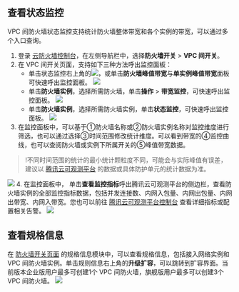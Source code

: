 
## 查看状态监控

VPC 间防火墙状态监控支持统计防火墙整体带宽和各个实例的带宽，可以通过多个入口查询。
1. 登录 [云防火墙控制台](https://console.cloud.tencent.com/cfw/switch/vpc)，在左侧导航栏中，选择**防火墙开关** > **VPC 间开关**。
2. 在 VPC 间开关页面，支持如下三种方法呼出监控面板：
    - 单击状态监控右上角的![](https://qcloudimg.tencent-cloud.cn/raw/02c031118cb0fdc6af321639d5ade74d.jpg)，或单击**防火墙峰值带宽**与**单实例峰值带宽**面板可快速呼出监控面板。
![](https://qcloudimg.tencent-cloud.cn/raw/62a623635c19913fac7db3929a57445d.jpg)
    - 单击**防火墙实例**，选择所需防火墙，单击**操作** > **带宽监控**，可快速呼出监控面板。
  ![](https://qcloudimg.tencent-cloud.cn/raw/da8c6617aa6864b760c1d39e0d173152.jpg)
    - 单击**防火墙实例**，选择所需防火墙实例，单击**状态监控**，可快速呼出监控面板。
![](https://qcloudimg.tencent-cloud.cn/raw/32047bc17b110b576aa8e4663a91aa82.jpg)
3. 在监控面板中，可以基于①防火墙名称或②防火墙实例名称对监控维度进行筛选，也可以通过选择③时间范围修改统计维度。可以看到带宽的④监控曲线，也可以查阅防火墙或实例下所属开关的⑤峰值带宽数据。
>!不同时间范围的统计的最小统计颗粒度不同，可能会与实际峰值有误差，建议以 [腾讯云可观测平台](https://cloud.tencent.com/document/product/248) 的数据或具体防护单元的统计数据为准。
>
![](https://qcloudimg.tencent-cloud.cn/raw/34a05927abcb4996844b365a8614d97c.jpg)
4. 在监控面板中， 单击**查看监控指标**呼出腾讯云可观测平台的侧边栏，查看防火墙实例的全部监控指标数据，包括并发连接数、内网入包量、内网出包量、内网出带宽、内网入带宽。您也可以前往 [腾讯云可观测平台控制台](https://console.cloud.tencent.com/monitor) 查看详细指标或配置相关告警。
![](https://qcloudimg.tencent-cloud.cn/raw/bae436bb10b9fef754f69f8470adafb1.jpg)

## 查看规格信息
在 [防火墙开关页面](https://console.cloud.tencent.com/cfw/switch/vpc/vpc?tab=switch) 的规格信息模块中，可以查看规格信息，包括接入网络实例和 VPC 间防火墙实例。单击规则信息右上角的**升级扩容**，可以跳转到扩容界面。当前版本企业版用户最多可创建1个 VPC 间防火墙，旗舰版用户最多可以创建3个 VPC 间防火墙。
![](https://qcloudimg.tencent-cloud.cn/raw/061da6dc4df9faad178ec642c77e0f67.jpg)

